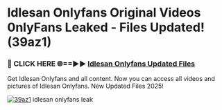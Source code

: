 # Idlesan Onlyfans Original Videos 0nlyFans Leaked - Files Updated! (39az1)

<h3>🔴 CLICK HERE 🌐==►► <a href="https://tinyurl.com/2jnfzry5" rel="nofollow">Idlesan Onlyfans Updated Files</a></h3>

Get Idlesan Onlyfans and all content. Now you can access all videos and pictures of Idlesan Onlyfans. New Updated Files 2025!

[![39az1](https://i.imgur.com/GyGTBgg.gif)](https://tinyurl.com/2jnfzry5)
idlesan onlyfans leak